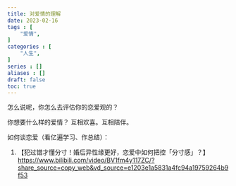 ```yaml
---
title: 对爱情的理解
date: 2023-02-16
tags : [
	"爱情",
]
categories : [
	"人生",
]
series : []
aliases : []
draft: false
toc: true
---
```


怎么说呢，你怎么去评估你的恋爱观的？

你想要什么样的爱情？
互相欢喜。互相陪伴。


如何谈恋爱（看亿遍学习、作总结）：
1. 【犯过错才懂分寸！婚后异性缘更好，恋爱中如何把控「分寸感」？】 https://www.bilibili.com/video/BV1fm4y117ZC/?share_source=copy_web&vd_source=e1203e1a5831a4fc94a19759264b9f53
